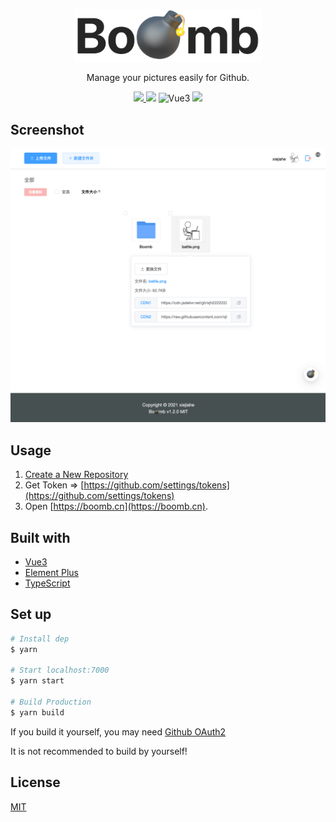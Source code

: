 
<p align="center">
  <a href="https://boomb.cn">
    <img src="public/logo.png" width="300" />
  </a>
  <p align="center">Manage your pictures easily for Github.</p>
  <p align="center">
    <a href="README_zh-CN.md">
      <img src="https://img.shields.io/badge/lang-%E7%AE%80%E4%BD%93%E4%B8%AD%E6%96%87-red.svg?longCache=true&style=flat-square">
    </a>
    <img src="https://img.shields.io/github/v/release/xjh22222228/boomb" />
    <img alt="Vue3" src="https://img.shields.io/static/v1.svg?label=&message=Vue3&style=flat-square&color=42b983">
    <img src="https://img.shields.io/github/license/xjh22222228/boomb" />
  </p>
</p>





## Screenshot
![](media/screenshot.png)




## Usage
1. [Create a New Repository](https://github.com/new)
2. Get Token => [https://github.com/settings/tokens](https://github.com/settings/tokens)
3. Open [https://boomb.cn](https://boomb.cn).





## Built with
- [Vue3](https://github.com/vuejs/vue-next)
- [Element Plus](https://github.com/element-plus/element-plus)
- [TypeScript](https://github.com/Microsoft/TypeScript)



## Set up
```bash
# Install dep
$ yarn

# Start localhost:7000
$ yarn start

# Build Production
$ yarn build
```


If you build it yourself, you may need [Github OAuth2](https://github.com/xjh22222228/github-oauth2)

It is not recommended to build by yourself!



## License
[MIT](LICENSE)

